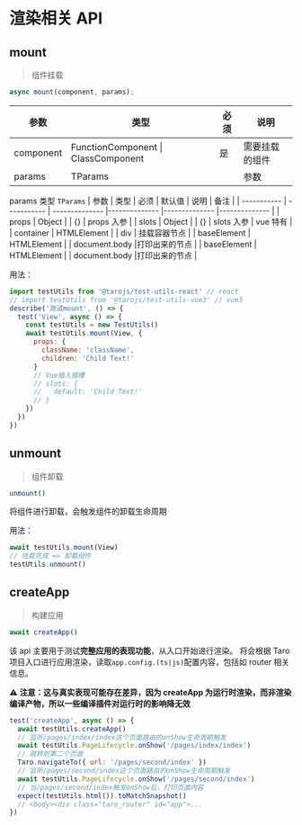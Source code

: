 # 渲染相关 API

## mount

> 组件挂载

```js
async mount(component, params);
```

| 参数      | 类型                                | 必须 | 说明           |
| --------- | ----------------------------------- | ---- | -------------- |
| component | FunctionComponent \| ClassComponent | 是   | 需要挂载的组件 |
| params    | TParams                             |      | 参数           |

params 类型 `TParams`
| 参数 | 类型 | 必须 | 默认值 | 说明 | 备注 |
| ----------- | ----------- | -------------- |-------------- |-------------- |-------------- |
| props | Object | | {} | props 入参 |
| slots | Object | | {} | slots 入参 | vue 特有 |
| container | HTMLElement | | div | 挂载容器节点 |
| baseElement | HTMLElement | | document.body |打印出来的节点 |
| baseElement | HTMLElement | | document.body |打印出来的节点 |

用法：

```js
import testUtils from '@tarojs/test-utils-react' // react
// import testUtils from '@tarojs/test-utils-vue3' // vue3
describe('测试mount', () => {
  test('View', async () => {
    const testUtils = new TestUtils()
    await testUtils.mount(View, {
      props: {
        className: 'className',
        children: 'Child Text!'
      }
      // Vue插入插槽
      // slots: {
      //   default: 'Child Text!'
      // }
    })
  })
})
```

## unmount

> 组件卸载

```js
unmount()
```

将组件进行卸载，会触发组件的卸载生命周期

用法：

```js
await testUtils.mount(View)
// 挂载完成 => 卸载组件
testUtils.unmount()
```

## createApp

> 构建应用

```js
await createApp()
```

该 api 主要用于测试**完整应用的表现功能**，从入口开始进行渲染。
将会根据 Taro 项目入口进行应用渲染，读取`app.config.(ts|js)`配置内容，包括如 router 相关信息。

⚠️ **注意：这与真实表现可能存在差异，因为 createApp 为运行时渲染，而非渲染编译产物，所以一些编译插件对运行时的影响降无效**

```js
test('createApp', async () => {
  await testUtils.createApp()
  // 监听/pages/index/index这个页面路由的onShow生命周期触发
  await testUtils.PageLifecycle.onShow('/pages/index/index')
  // 跳转到第二个页面
  Taro.navigateTo({ url: '/pages/second/index' })
  // 监听/pages/second/index这个页面路由的onShow生命周期触发
  await testUtils.PageLifecycle.onShow('/pages/second/index')
  // 当/pages/second/index触发onShow后，打印页面内容
  expect(testUtils.html()).toMatchSnapshot()
  // <body><div class="taro_router" id="app">...
})
```
